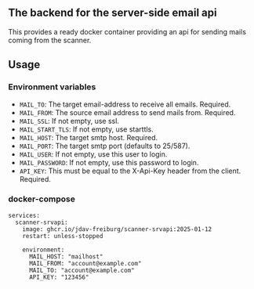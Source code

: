 ## The backend for the server-side email api

This provides a ready docker container providing an api for sending mails coming from the scanner.

## Usage

### Environment variables

- `MAIL_TO`: The target email-address to receive all emails. Required.
- `MAIL_FROM`: The source email address to send mails from. Required.
- `MAIL_SSL`: If not empty, use ssl.
- `MAIL_START_TLS`: If not empty, use starttls.
- `MAIL_HOST`: The target smtp host. Required.
- `MAIL_PORT`: The target smtp port (defaults to 25/587).
- `MAIL_USER`: If not empty, use this user to login.
- `MAIL_PASSWORD`: If not empty, use this password to login.
- `API_KEY`: This must be equal to the X-Api-Key header from the client. Required.

### docker-compose

```
services:
  scanner-srvapi:
    image: ghcr.io/jdav-freiburg/scanner-srvapi:2025-01-12
    restart: unless-stopped

    environment:
      MAIL_HOST: "mailhost"
      MAIL_FROM: "account@example.com"
      MAIL_TO: "account@example.com"
      API_KEY: "123456"
```
